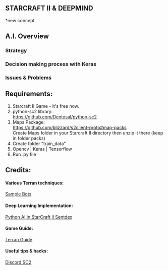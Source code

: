 ## STARCRAFT II & DEEPMIND


*new concept 

## A.I. Overview

### Strategy 

### Decision making process with Keras

### Issues & Problems






## Requirements:

1. Starcraft II Game - it's free now.
2. python-sc2 library:<br>
https://github.com/Dentosal/python-sc2
3. Maps Package:<br>
https://github.com/blizzard/s2client-proto#map-packs<br>
Create Maps folder in your Starcraft II directory then unzip it there (keep in folder packs)
4. Create folder "train_data"
5. Opencv | Keras | Tensorflow
6. Run .py file

## Credits:

#### Various Terran techniques:
[Sample Bots](https://github.com/Dentosal/python-sc2/tree/master/examples/terran)

#### Deep Learning Implementation:
[Python AI in StarCraft II Sentdex](https://www.youtube.com/watch?v=v3LJ6VvpfgI&list=PLQVvvaa0QuDcT3tPehHdisGMc8TInNqdq)


#### Game Guide:
[Terran Guide](https://liquipedia.net/starcraft2/Terran_Units_(Legacy_of_the_Void))

#### Useful tips & hacks:
[Discord SC2](https://discordapp.com/channels/350289306763657218/431774199753998346)
